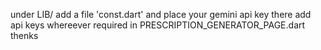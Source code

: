 under LIB/ add a file 'const.dart' and place your gemini api key there
add api keys whereever required in PRESCRIPTION_GENERATOR_PAGE.dart
thenks
